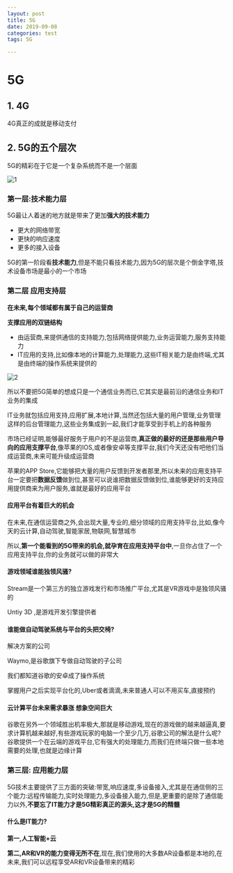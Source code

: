 ```yaml
---
layout: post
title: 5G
date: 2019-09-08
categories: test
tags: 5G

---
```


# 5G

## 1. 4G

4G真正的成就是移动支付

## 2. 5G的五个层次

5G的精彩在于它是一个复杂系统而不是一个层面

![1](https://i.loli.net/2019/10/16/6DnEvkcOBuhoFVR.png)

### 第一层:技术能力层

5G最让人着迷的地方就是带来了更加**强大的技术能力**

- 更大的网络带宽
- 更快的响应速度
- 更多的接入设备

5G的第一阶段看**技术能力**,但是不能只看技术能力,因为5G的层次是个倒金字塔,技术设备市场是最小的一个市场

### 第二层 应用支持层

**在未来,每个领域都有属于自己的运营商**

**支撑应用的双链结构**

- 由运营商,来提供通信的支持能力,包括网络提供能力,业务运营能力,服务支持能力
- IT应用的支持,比如像本地的计算能力,处理能力,这些IT相关能力是由终端,尤其是由终端的操作系统来提供的

![2](https://i.loli.net/2019/10/16/i5GNt9aZ8JuFxTn.png)

所以不要把5G简单的想成只是一个通信业务而已,它其实是最前沿的通信业务和IT业务的集成

IT业务就包括应用支持,应用扩展,本地计算,当然还包括大量的用户管理,业务管理这样的后台管理能力,这些业务集成到一起,我们才能享受到手机上的各种服务

市场已经证明,能够最好服务于用户的不是运营商,**真正做的最好的还是那些用户导向的应用支撑平台**,像苹果的IOS,或者像安卓等支撑平台,我们今天还没有吧他们当成运营商,未来可能升级成运营商

苹果的APP Store,它能够把大量的用户反馈到开发者那里,所以未来的应用支持平台一定要把**数据反馈**做到位,甚至可以说谁把数据反馈做到位,谁能够更好的支持应用提供商来为用户服务,谁就是最好的应用平台

#### 应用平台有着巨大的机会

在未来,在通信运营商之外,会出现大量,专业的,细分领域的应用支持平台,比如,像今天的云计算,自动驾驶,智能家居,物联网,智慧城市

所以,**第一个能看到的5G带来的机会,就孕育在应用支持平台中**,一旦你占住了一个应用支持平台,你的业务就可以做的非常大

#### 游戏领域谁能独领风骚?

Stream是一个第三方的独立游戏发行和市场推广平台,尤其是VR游戏中是独领风骚的

Untiy 3D ,是游戏开发引擎提供者

#### 谁能做自动驾驶系统与平台的头把交椅?

解决方案的公司

Waymo,是谷歌旗下专做自动驾驶的子公司

我们都知道谷歌的安卓成了操作系统

掌握用户之后实现平台化的,Uber或者滴滴,未来普通人可以不用买车,直接预约

#### 云计算平台未来需求暴涨 想象空间巨大

谷歌在另外一个领域胜出机率极大,那就是移动游戏,现在的游戏做的越来越逼真,要求计算机越来越好,有些游戏玩家的电脑一个至少几万,谷歌公司的解法是什么呢?谷歌提供一个在云端的游戏平台,它有强大的处理能力,而我们在终端只做一些本地需要的处理,也就是边缘计算

### 第三层: 应用能力层

5G技术主要提供了三方面的突破:带宽,响应速度,多设备接入,尤其是在通信侧的三个能力:远程传输能力,实时处理能力,多设备接入能力,但是,更重要的是除了通信能力以外,**不要忘了IT能力才是5G精彩真正的源头,这才是5G的精髓**

#### 什么是IT能力?

**第一,人工智能+云**

**第二,AR和VR的能力变得无所不在**,现在,我们使用的大多数AR设备都是本地的,在未来,我们可以远程享受AR和VR设备带来的精彩







